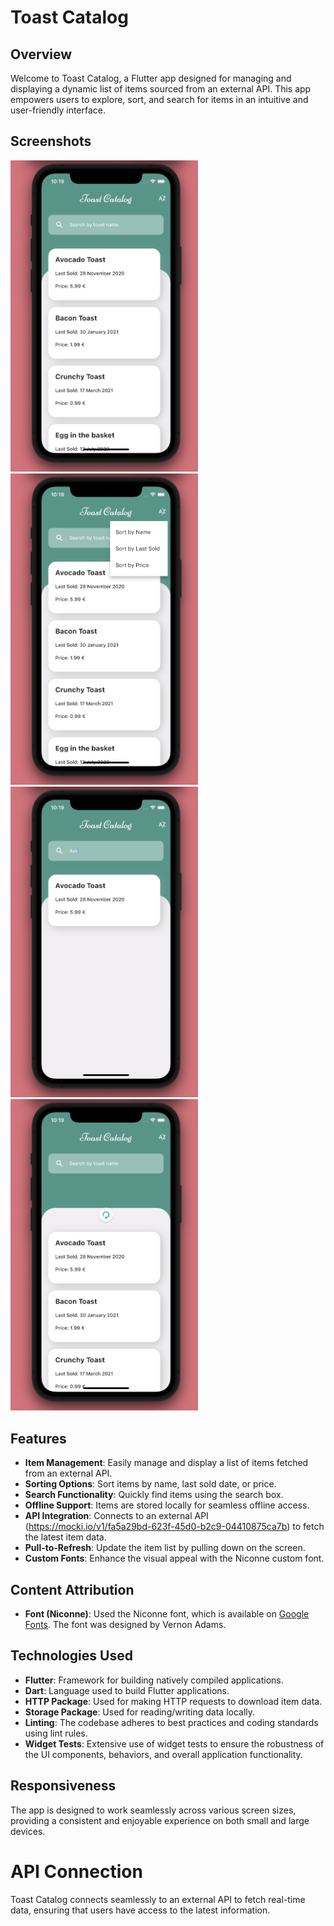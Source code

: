 # Toast Catalog

## Overview
Welcome to Toast Catalog, a Flutter app designed for managing and displaying a dynamic list of items sourced from an external API. This app empowers users to explore, sort, and search for items in an intuitive and user-friendly interface.

## Screenshots

<img src="img/img-1.png" width=300 /> <img src="img/img-2.png" width=300 /> 
<img src="img/img-3.png" width=300 /> <img src="img/img-4.png" width=300 /> 

## Features

- **Item Management**: Easily manage and display a list of items fetched from an external API.
- **Sorting Options**: Sort items by name, last sold date, or price.
- **Search Functionality**: Quickly find items using the search box.
- **Offline Support**: Items are stored locally for seamless offline access.
- **API Integration**: Connects to an external API (https://mocki.io/v1/fa5a29bd-623f-45d0-b2c9-04410875ca7b) to fetch the latest item data.
- **Pull-to-Refresh**: Update the item list by pulling down on the screen.
- **Custom Fonts**: Enhance the visual appeal with the Niconne custom font.

## Content Attribution

- **Font (Niconne)**: Used the Niconne font, which is available on [Google Fonts](https://fonts.google.com/specimen/Niconne?preview.text=Good%20morning&query=Vernon+Adams&classification=Handwriting). The font was designed by Vernon Adams.

## Technologies Used
- **Flutter**: Framework for building natively compiled applications.
- **Dart**: Language used to build Flutter applications.
- **HTTP Package**: Used for making HTTP requests to download item data.
- **Storage Package**: Used for reading/writing data locally.
- **Linting**: The codebase adheres to best practices and coding standards using lint rules.
- **Widget Tests**: Extensive use of widget tests to ensure the robustness of the UI components, behaviors, and overall application functionality.

## Responsiveness

The app is designed to work seamlessly across various screen sizes, providing a consistent and enjoyable experience on both small and large devices.

# API Connection
Toast Catalog connects seamlessly to an external API to fetch real-time data, ensuring that users have access to the latest information.

